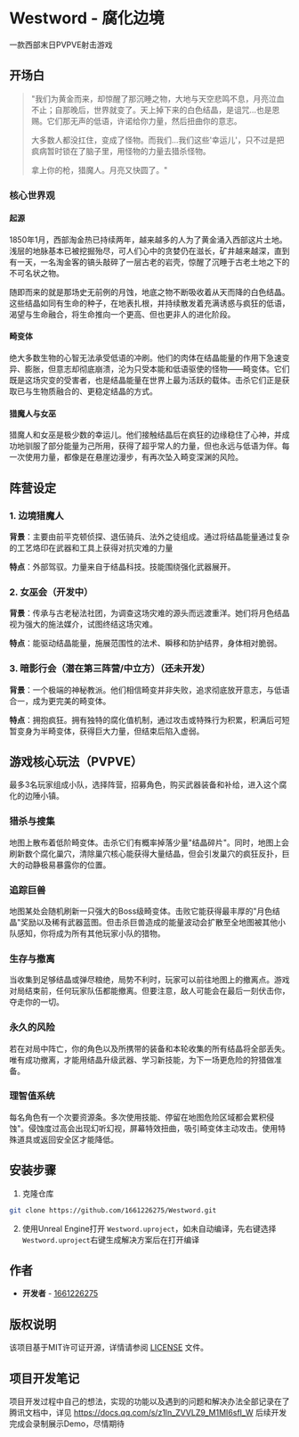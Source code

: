 # Westword -  腐化边境

一款西部末日PVPVE射击游戏 


## 开场白

> "我们为黄金而来，却惊醒了那沉睡之物，大地与天空悲鸣不息，月亮泣血不止；自那晚后，世界就变了。天上掉下来的白色结晶，是诅咒…也是恩赐。它们那无声的低语，许诺给你力量，然后扭曲你的意志。
> 
> 大多数人都没扛住，变成了怪物。而我们…我们这些'幸运儿'，只不过是把疯病暂时锁在了脑子里，用怪物的力量去猎杀怪物。
> 
> 拿上你的枪，猎魔人。月亮又快圆了。"

### 核心世界观

#### 起源
1850年1月，西部淘金热已持续两年，越来越多的人为了黄金涌入西部这片土地。浅层的地脉基本已被挖掘殆尽，可人们心中的贪婪仍在滋长，矿井越来越深，直到有一天，一名淘金客的镐头敲碎了一层古老的岩壳，惊醒了沉睡于古老土地之下的不可名状之物。

随即而来的就是那场史无前例的月蚀，地底之物不断吸收着从天而降的白色结晶。这些结晶如同有生命的种子，在地表扎根，并持续散发着充满诱惑与疯狂的低语，渴望与生命融合，将生命推向一个更高、但也更非人的进化阶段。

#### 畸变体
绝大多数生物的心智无法承受低语的冲刷。他们的肉体在结晶能量的作用下急速变异、膨胀，但意志却彻底崩溃，沦为只受本能和低语驱使的怪物——畸变体。它们既是这场灾变的受害者，也是结晶能量在世界上最为活跃的载体。击杀它们正是获取已与生物质融合的、更稳定结晶的方式。

#### 猎魔人与女巫
猎魔人和女巫是极少数的幸运儿。他们接触结晶后在疯狂的边缘稳住了心神，并成功地驯服了部分能量为己所用，获得了超乎常人的力量，但也永远与低语为伴。每一次使用力量，都像是在悬崖边漫步，有再次坠入畸变深渊的风险。

## 阵营设定

### 1. 边境猎魔人
**背景**：主要由前平克顿侦探、退伍骑兵、法外之徒组成。通过将结晶能量通过复杂的工艺烙印在武器和工具上获得对抗灾难的力量

**特点**：外部驾驭。力量来自于结晶科技。技能围绕强化武器展开。

### 2. 女巫会（开发中）
**背景**：传承与古老秘法社团，为调查这场灾难的源头而远渡重洋。她们将月色结晶视为强大的施法媒介，试图终结这场灾难。

**特点**：能驱动结晶能量，施展范围性的法术、瞬移和防护结界，身体相对脆弱。

### 3. 暗影行会（潜在第三阵营/中立方）（还未开发）
**背景**：一个极端的神秘教派。他们相信畸变并非失败，追求彻底放开意志，与低语合一，成为更完美的畸变体。

**特点**：拥抱疯狂。拥有独特的腐化值机制，通过攻击或特殊行为积累，积满后可短暂变身为半畸变体，获得巨大力量，但结束后陷入虚弱。

## 游戏核心玩法（PVPVE）


最多3名玩家组成小队，选择阵营，招募角色，购买武器装备和补给，进入这个腐化的边陲小镇。

### 猎杀与搜集
地图上散布着低阶畸变体。击杀它们有概率掉落少量"结晶碎片"。同时，地图上会刷新数个腐化巢穴，清除巢穴核心能获得大量结晶，但会引发巢穴的疯狂反扑，巨大的动静极易暴露你的位置。

### 追踪巨兽
地图某处会随机刷新一只强大的Boss级畸变体。击败它能获得最丰厚的"月色结晶"奖励以及稀有武器蓝图。但击杀巨兽造成的能量波动会扩散至全地图被其他小队感知，你将成为所有其他玩家小队的猎物。

### 生存与撤离
当收集到足够结晶或弹尽粮绝，局势不利时，玩家可以前往地图上的撤离点。游戏对局结束前，任何玩家队伍都能撤离。但要注意，敌人可能会在最后一刻伏击你，夺走你的一切。

### 永久的风险
若在对局中阵亡，你的角色以及所携带的装备和本轮收集的所有结晶将全部丢失。唯有成功撤离，才能用结晶升级武器、学习新技能，为下一场更危险的狩猎做准备。

### 理智值系统
每名角色有一个次要资源条。多次使用技能、停留在地图危险区域都会累积侵蚀"。侵蚀度过高会出现幻听幻视，屏幕特效扭曲，吸引畸变体主动攻击。使用特殊道具或返回安全区才能降低。


## 安装步骤

1. 克隆仓库
```bash
git clone https://github.com/1661226275/Westword.git
```

2. 使用Unreal Engine打开 `Westword.uproject`，如未自动编译，先右键选择`Westword.uproject`右键生成解决方案后在打开编译


## 作者

- **开发者** - [1661226275](https://github.com/1661226275)

## 版权说明

该项目基于MIT许可证开源，详情请参阅 [LICENSE](LICENSE) 文件。

## 项目开发笔记
项目开发过程中自己的想法，实现的功能以及遇到的问题和解决办法全部记录在了腾讯文档中，详见 https://docs.qq.com/s/z1ln_ZVVLZ9_M1MI6sfI_W
后续开发完成会录制展示Demo，尽情期待
